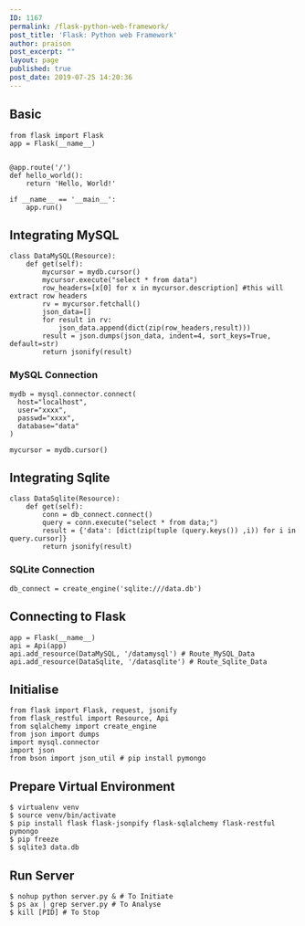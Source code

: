 ```yaml
---
ID: 1167
permalink: /flask-python-web-framework/
post_title: 'Flask: Python web Framework'
author: praison
post_excerpt: ""
layout: page
published: true
post_date: 2019-07-25 14:20:36
---
```

<!-- wp:heading -->
<h2>Basic</h2>
<!-- /wp:heading -->

<!-- wp:code -->
<pre class="wp-block-code"><code>from flask import Flask
app = Flask(__name__)


@app.route('/')
def hello_world():
    return 'Hello, World!'

if __name__ == '__main__':
    app.run()</code></pre>
<!-- /wp:code -->

<!-- wp:heading -->
<h2>Integrating MySQL</h2>
<!-- /wp:heading -->

<!-- wp:code -->
<pre class="wp-block-code"><code>class DataMySQL(Resource):
    def get(self):
        mycursor = mydb.cursor()
        mycursor.execute("select * from data")
        row_headers=[x[0] for x in mycursor.description] #this will extract row headers
        rv = mycursor.fetchall()
        json_data=[]
        for result in rv:
            json_data.append(dict(zip(row_headers,result)))        
        result = json.dumps(json_data, indent=4, sort_keys=True, default=str)
        return jsonify(result)</code></pre>
<!-- /wp:code -->

<!-- wp:heading {"level":3} -->
<h3>MySQL Connection</h3>
<!-- /wp:heading -->

<!-- wp:code -->
<pre class="wp-block-code"><code>mydb = mysql.connector.connect(
  host="localhost",
  user="xxxx",
  passwd="xxxx",
  database="data"
)

mycursor = mydb.cursor()</code></pre>
<!-- /wp:code -->

<!-- wp:heading -->
<h2>Integrating Sqlite</h2>
<!-- /wp:heading -->

<!-- wp:code -->
<pre class="wp-block-code"><code>class DataSqlite(Resource):
    def get(self):
        conn = db_connect.connect()
        query = conn.execute("select * from data;")
        result = {'data': [dict(zip(tuple (query.keys()) ,i)) for i in query.cursor]}
        return jsonify(result)</code></pre>
<!-- /wp:code -->

<!-- wp:heading {"level":3} -->
<h3>SQLite Connection</h3>
<!-- /wp:heading -->

<!-- wp:code -->
<pre class="wp-block-code"><code>db_connect = create_engine('sqlite:///data.db')</code></pre>
<!-- /wp:code -->

<!-- wp:heading -->
<h2>Connecting to Flask</h2>
<!-- /wp:heading -->

<!-- wp:code -->
<pre class="wp-block-code"><code>app = Flask(__name__)
api = Api(app)
api.add_resource(DataMySQL, '/datamysql') # Route_MySQL_Data
api.add_resource(DataSqlite, '/datasqlite') # Route_Sqlite_Data</code></pre>
<!-- /wp:code -->

<!-- wp:heading -->
<h2>Initialise</h2>
<!-- /wp:heading -->

<!-- wp:code -->
<pre class="wp-block-code"><code>from flask import Flask, request, jsonify
from flask_restful import Resource, Api
from sqlalchemy import create_engine
from json import dumps
import mysql.connector
import json
from bson import json_util # pip install pymongo</code></pre>
<!-- /wp:code -->

<!-- wp:heading -->
<h2>Prepare Virtual Environment</h2>
<!-- /wp:heading -->

<!-- wp:code -->
<pre class="wp-block-code"><code>$ virtualenv venv
$ source venv/bin/activate
$ pip install flask flask-jsonpify flask-sqlalchemy flask-restful pymongo
$ pip freeze
$ sqlite3 data.db</code></pre>
<!-- /wp:code -->

<!-- wp:heading -->
<h2>Run Server</h2>
<!-- /wp:heading -->

<!-- wp:code -->
<pre class="wp-block-code"><code>$ nohup python server.py &amp; # To Initiate
$ ps ax | grep server.py # To Analyse
$ kill [PID] # To Stop</code></pre>
<!-- /wp:code -->